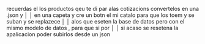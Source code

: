 recuerdas el los productos qeu te di par alas cotizacions convertelos en una .json y    │
│   en una capeta y cre un botn el mi catalo para que los toem y se suban y se replazece    │
│   alos que eseten la base de datos pero con el mismo modelo de datos , para que si por    │
│   si acaso se resetena la apalicacion poder subirlos desde un json   